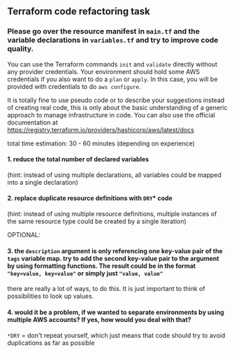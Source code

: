 ## Terraform code refactoring task

### Please go over the resource manifest in `main.tf` and the variable declarations in `variables.tf` and try to improve code quality.

You can use the Terraform commands `init` and `validate` directly without any provider credentials. Your environment should hold some AWS credentials if you also want to do a `plan` or `apply`. In this case, you will be provided with credentials to do `aws configure`.

It is totally fine to use pseudo code or to describe your suggestions instead of creating real code, this is only about the basic understanding of a generic approach to manage infrastructure in code. You can also use the official documentation at https://registry.terraform.io/providers/hashicorp/aws/latest/docs

total time estimation: 30 - 60 minutes (depending on experience)

#### 1. reduce the total number of declared variables
(hint: instead of using multiple declarations, all variables could be mapped into a single declaration)


#### 2. replace duplicate resource definitions with `DRY`* code
(hint: instead of using multiple resource definitions, multiple instances of the same resource type could be created by a single iteration)


OPTIONAL:<p>
#### 3. the `description` argument is only referencing one key-value pair of the `tags` variable map. try to add the second key-value pair to the argument by using formatting functions. The result could be in the format `"key=value, key=value"` or simply just `"value, value"`

there are really a lot of ways, to do this. It is just important to think of possibilities to look up values.


#### 4. would it be a problem, if we wanted to separate environments by using multiple AWS accounts? If yes, how would you deal with that?


`*DRY` = don't repeat yourself, which just means that code should try to avoid duplications as far as possible
